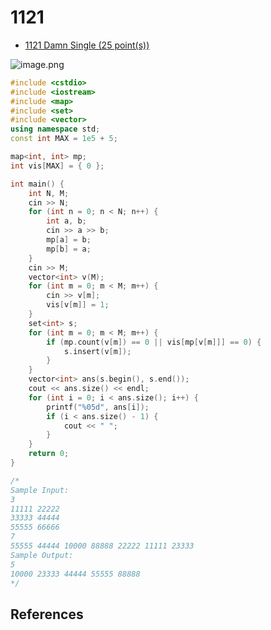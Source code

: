 # 1121

- [1121 Damn Single (25 point(s))](https://pintia.cn/problem-sets/994805342720868352/problems/994805352359378944)

![image.png](https://i.loli.net/2019/09/07/iKfqZ5x8sAvDOdX.png)

```c++
#include <cstdio>
#include <iostream>
#include <map>
#include <set>
#include <vector>
using namespace std;
const int MAX = 1e5 + 5;

map<int, int> mp;
int vis[MAX] = { 0 };

int main() {
	int N, M;
	cin >> N;
	for (int n = 0; n < N; n++) {
		int a, b;
		cin >> a >> b;
		mp[a] = b;
		mp[b] = a;
	}
	cin >> M;
	vector<int> v(M);
	for (int m = 0; m < M; m++) {
		cin >> v[m];
		vis[v[m]] = 1;
	}
	set<int> s;
	for (int m = 0; m < M; m++) {
		if (mp.count(v[m]) == 0 || vis[mp[v[m]]] == 0) {
			s.insert(v[m]);
		}
	}
	vector<int> ans(s.begin(), s.end());
	cout << ans.size() << endl;
	for (int i = 0; i < ans.size(); i++) {
		printf("%05d", ans[i]);
		if (i < ans.size() - 1) {
			cout << " ";
		}
	}
	return 0;
}

/*
Sample Input:
3
11111 22222
33333 44444
55555 66666
7
55555 44444 10000 88888 22222 11111 23333
Sample Output:
5
10000 23333 44444 55555 88888
*/

```

## References

